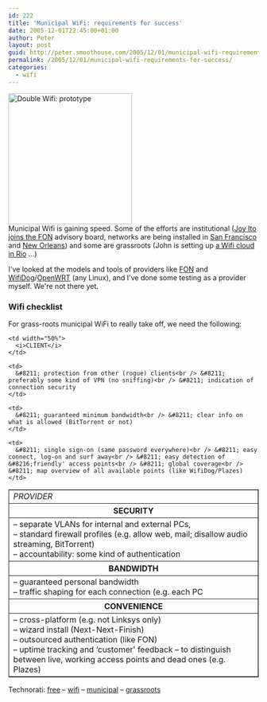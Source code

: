 ```yaml
---
id: 222
title: 'Municipal WiFi: requirements for success'
date: 2005-12-01T22:45:00+01:00
author: Peter
layout: post
guid: http://peter.smoothouse.com/2005/12/01/municipal-wifi-requirements-for-success/
permalink: /2005/12/01/municipal-wifi-requirements-for-success/
categories:
  - wifi
---
```

[<img  src="http://farm1.static.flickr.com/48/127983841_141cb44fb0_o.jpg" width="249" height="263" alt="Double Wifi: prototype" />](http://www.flickr.com/photos/pforret/127983841/ "Photo Sharing")  
Municipal Wifi is gaining speed. Some of the efforts are institutional ([Joy Ito joins the FON](http://english.martinvarsavsky.net/fon/joichi-fon-american-board.html) advisory board, networks are being installed in [San Francisco](http://news.com.com/Google+blankets+city+with+free+Wi-Fi/2110-7351_3-5956837.html?tag=st.ref.goo) and [New Orleans](http://muniwireless.com/municipal/projects/932)) and some are grassroots (John is setting up [a Wifi cloud in Rio](http://www.baeyens.net/baeyens/view.php?id=1547) &#8230;)

I've looked at the models and tools of providers like [FON](http://en.fon.es) and [WifiDog](http://www.ilesansfil.org/tiki-index.php?page=WiFiDog)/[OpenWRT](http://openwrt.org/) (any Linux), and I've done some testing as a provider myself. We're not there yet.

### Wifi checklist

For grass-roots municipal WiFi to really take off, we need the following:

<table border="1">
  <tr>
    <td width="50%">
      <i>PROVIDER</i>
    </td>
    
    <td width="50%">
      <i>CLIENT</i>
    </td>
  </tr>
  
  <tr>
    <th colspan="2">
      SECURITY
    </th>
  </tr>
  
  <tr>
    <td>
      &#8211; separate VLANs for internal and external PCs,<br /> &#8211; standard firewall profiles (e.g. allow web, mail; disallow audio streaming, BitTorrent)<br /> &#8211; accountability: some kind of authentication
    </td>
    
    <td>
      &#8211; protection from other (rogue) clients<br /> &#8211; preferably some kind of VPN (no sniffing)<br /> &#8211; indication of connection security
    </td>
  </tr>
  
  <tr>
    <th colspan="2">
      BANDWIDTH
    </th>
  </tr>
  
  <tr>
    <td>
      &#8211; guaranteed personal bandwidth<br /> &#8211; traffic shaping for each connection (e.g. each PC
    </td>
    
    <td>
      &#8211; guaranteed minimum bandwidth<br /> &#8211; clear info on what is allowed (BitTorrent or not)
    </td>
  </tr>
  
  <tr>
    <th colspan="2">
      CONVENIENCE
    </th>
  </tr>
  
  <tr>
    <td>
      &#8211; cross-platform (e.g. not Linksys only)<br /> &#8211; wizard install (Next-Next-Finish)<br /> &#8211; outsourced authentication (like FON)<br /> &#8211; uptime tracking and &#8216;customer' feedback &#8211; to distinguish between live, working access points and dead ones (e.g. Plazes)
    </td>
    
    <td>
      &#8211; single sign-on (same password everywhere)<br /> &#8211; easy connect, log-on and surf away<br /> &#8211; easy detection of &#8216;friendly' access points<br /> &#8211; global coverage<br /> &#8211; map overview of all available points (like WifiDog/Plazes)
    </td>
  </tr>
</table>

Technorati: <a href="http://technorati.com/tag/free" rel="tag">free</a> &#8211; <a href="http://technorati.com/tag/wifi" rel="tag">wifi</a> &#8211; <a href="http://technorati.com/tag/municipal" rel="tag">municipal</a> &#8211; <a href="http://technorati.com/tag/grassroots" rel="tag">grassroots</a>